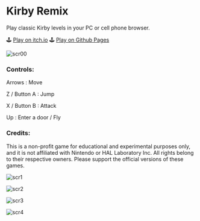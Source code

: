 # Kirby Remix

Play classic Kirby levels in your PC or cell phone browser.

🕹️ [Play on itch.io](https://romanrios.itch.io/kirbyremix) 🕹️ [Play on Github Pages](https://romanrios.github.io/kirbyremix/)


![scr00](https://github.com/romanrios/kirbyremix/assets/122373737/3cf337d8-6768-423d-ae5f-560f7879ece8)



### Controls:

Arrows  :    Move

Z / Button A  :    Jump

X / Button B  :    Attack

Up  :    Enter a door / Fly



### Credits:

This is a non-profit game for educational and experimental purposes only, and it is not affiliated with Nintendo or HAL Laboratory Inc. All rights belong to their respective owners. Please support the official versions of these games.




![scr1](https://github.com/romanrios/kirbyremix/assets/122373737/36546e7b-33c2-4de0-88d2-2136c1171be1)

![scr2](https://github.com/romanrios/kirbyremix/assets/122373737/60820dc3-c678-40d3-abcc-e8cca9ac3581)

![scr3](https://github.com/romanrios/kirbyremix/assets/122373737/72ee9658-a16f-4ad1-b6be-1ff8b7c1dac9)

![scr4](https://github.com/romanrios/kirbyremix/assets/122373737/0f349a88-9ac5-43b4-a534-8ff84234ff5d)
